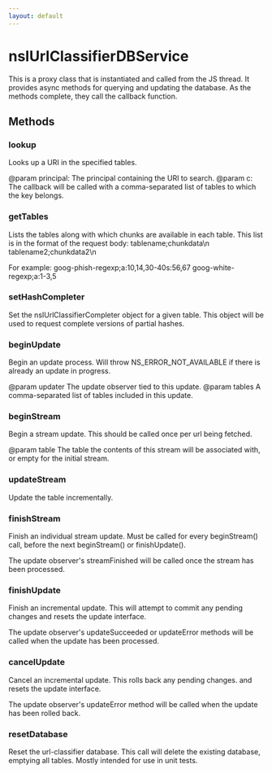 ```yaml
---
layout: default
---
```


# nsIUrlClassifierDBService #

This is a proxy class that is instantiated and called from the JS thread.
It provides async methods for querying and updating the database.  As the
methods complete, they call the callback function.


## Methods ##

### lookup ###

Looks up a URI in the specified tables.

@param principal: The principal containing the URI to search.
@param c: The callback will be called with a comma-separated list
       of tables to which the key belongs.


### getTables ###

Lists the tables along with which chunks are available in each table.
This list is in the format of the request body:
  tablename;chunkdata\n
  tablename2;chunkdata2\n

For example:
  goog-phish-regexp;a:10,14,30-40s:56,67
  goog-white-regexp;a:1-3,5


### setHashCompleter ###

Set the nsIUrlClassifierCompleter object for a given table.  This
object will be used to request complete versions of partial
hashes.


### beginUpdate ###

Begin an update process.  Will throw NS_ERROR_NOT_AVAILABLE if there
is already an update in progress.

@param updater The update observer tied to this update.
@param tables A comma-separated list of tables included in this update.


### beginStream ###

Begin a stream update.  This should be called once per url being
fetched.

@param table The table the contents of this stream will be associated
             with, or empty for the initial stream.


### updateStream ###

Update the table incrementally.


### finishStream ###

Finish an individual stream update.  Must be called for every
beginStream() call, before the next beginStream() or finishUpdate().

The update observer's streamFinished will be called once the
stream has been processed.


### finishUpdate ###

Finish an incremental update.  This will attempt to commit any
pending changes and resets the update interface.

The update observer's updateSucceeded or updateError methods
will be called when the update has been processed.


### cancelUpdate ###

Cancel an incremental update.  This rolls back any pending changes.
and resets the update interface.

The update observer's updateError method will be called when the
update has been rolled back.


### resetDatabase ###

Reset the url-classifier database.  This call will delete the existing
database, emptying all tables.  Mostly intended for use in unit tests.

